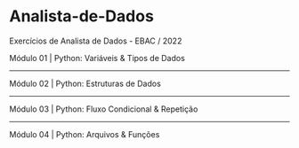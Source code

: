 # Analista-de-Dados
Exercícios de Analista de Dados - EBAC / 2022

Módulo 01 | Python: Variáveis & Tipos de
Dados

-------------------------------------------

Módulo 02 | Python: Estruturas de Dados

-------------------------------------------

Módulo 03 | Python: Fluxo Condicional &
Repetição

-------------------------------------------

Módulo 04 | Python: Arquivos & Funções
